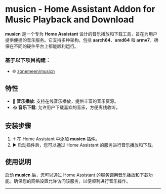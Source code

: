 # musicn - Home Assistant Addon for Music Playback and Download

**musicn** 是一个专为 **Home Assistant** 设计的音乐播放和下载工具，旨在为用户提供便捷的音乐服务。它支持多种架构，包括 **aarch64**、**amd64** 和 **armv7**，确保在不同的硬件平台上都能顺利运行。

### 基于以下项目构建：
- 🌐 [zonemeen/musicn](https://github.com/zonemeen/musicn)

## 特性

- 🎵 **音乐播放**: 支持在线音乐播放，提供丰富的音乐资源。
- 📥 **音乐下载**: 允许用户下载喜欢的音乐，方便离线收听。

## 安装步骤

1. ➕ 在 Home Assistant 中添加 **musicn** 插件。
2. ▶️ 启动插件后，您可以通过 Home Assistant 的服务进行音乐播放和下载。

## 使用说明

启动 **musicn** 后，您可以通过 Home Assistant 的服务调用音乐播放和下载功能。确保您的网络设置允许访问该服务，以便顺利进行音乐操作。

---


